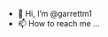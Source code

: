 - 👋 Hi, I’m @garrettm1
- 📫 How to reach me ...

<!---
garrettm1/garrettm1 is a ✨ special ✨ repository because its `README.md` (this file) appears on your GitHub profile.
You can click the Preview link to take a look at your changes.
--->
